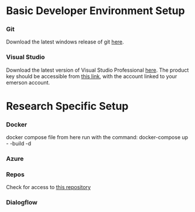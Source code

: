 # Basic Developer Environment Setup
### Git
Download the latest windows release of git [here](https://git-scm.com/).

### Visual Studio
Download the latest version of Visual Studio Professional [here](https://visualstudio.microsoft.com/downloads/). The product key should be accessible from [this link](https://my.visualstudio.com/ProductKeys), with the account linked to your emerson account.

# Research Specific Setup
### Docker
docker compose file from here
run with the command: docker-compose up - -build -d
### Azure
### Repos
Check for access to [this repository](https://usaust-tfsa1/Technology3/EdgeGateway/_git/VoiceWebApp)
### Dialogflow